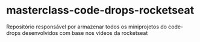 # masterclass-code-drops-rocketseat
 Repositório responsável por armazenar todos os miniprojetos do code-drops desenvolvidos com base nos vídeos da rocketseat
